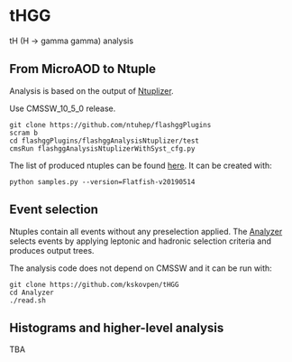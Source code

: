 # tHGG
tH (H -> gamma gamma) analysis

## From MicroAOD to Ntuple

Analysis is based on the output of
[Ntuplizer](https://github.com/ntuhep/flashggPlugins).

Use CMSSW_10_5_0 release.

```
git clone https://github.com/ntuhep/flashggPlugins
scram b
cd flashggPlugins/flashggAnalysisNtuplizer/test
cmsRun flashggAnalysisNtuplizerWithSyst_cfg.py
```

The list of produced ntuples can be found
[here](https://github.com/kskovpen/tHGG/blob/master/Analyzer/samples.xml).
It can be created with:

```
python samples.py --version=Flatfish-v20190514
```

## Event selection

Ntuples contain all events without any preselection applied. The
[Analyzer](https://github.com/kskovpen/tHGG/tree/master/Analyzer) 
selects events by applying leptonic and hadronic selection criteria
and produces output trees. 

The analysis code does not depend on CMSSW and it can be run with:

```
git clone https://github.com/kskovpen/tHGG
cd Analyzer
./read.sh
```

## Histograms and higher-level analysis

TBA
